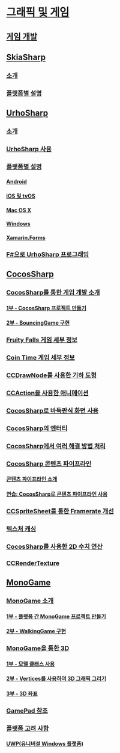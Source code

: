 # [그래픽 및 게임](index.yml)
## [게임 개발](game-development/index.md)
## [SkiaSharp](skiasharp/index.md)
### [소개](skiasharp/introduction.md)
### [플랫폼별 설명](skiasharp/platform.md)
## [UrhoSharp](urhosharp/index.md)
### [소개](urhosharp/introduction.md)
### [UrhoSharp 사용](urhosharp/using.md)
### [플랫폼별 설명](urhosharp/platform/index.md)
#### [Android](urhosharp/platform/android.md)
#### [iOS 및 tvOS](urhosharp/platform/ios.md)
#### [Mac OS X](urhosharp/platform/mac.md)
#### [Windows](urhosharp/platform/windows.md)
#### [Xamarin.Forms](urhosharp/platform/xamarin-forms.md)
### [F#으로 UrhoSharp 프로그래밍](urhosharp/fsharp.md)
## [CocosSharp](cocossharp/index.md)
### [CocosSharp를 통한 게임 개발 소개](cocossharp/first-game/index.md)
#### [1부 - CocosSharp 프로젝트 만들기](cocossharp/first-game/part1.md)
#### [2부 - BouncingGame 구현](cocossharp/first-game/part2.md)
### [Fruity Falls 게임 세부 정보](cocossharp/fruity-falls.md)
### [Coin Time 게임 세부 정보](cocossharp/cointime.md)
### [CCDrawNode를 사용한 기하 도형](cocossharp/ccdrawnode.md)
### [CCAction을 사용한 애니메이션](cocossharp/ccaction.md)
### [CocosSharp로 바둑판식 화면 사용](cocossharp/tiled.md)
### [CocosSharp의 엔터티](cocossharp/entities.md)
### [CocosSharp에서 여러 해결 방법 처리](cocossharp/resolutions.md)
### [CocosSharp 콘텐츠 파이프라인](cocossharp/content-pipeline/index.md)
#### [콘텐츠 파이프라인 소개](cocossharp/content-pipeline/introduction.md)
#### [연습: CocosSharp로 콘텐츠 파이프라인 사용](cocossharp/content-pipeline/walkthrough.md)
### [CCSpriteSheet를 통한 Framerate 개선](cocossharp/ccspritesheet.md)
### [텍스처 캐싱](cocossharp/texture-cache.md)
### [CocosSharp를 사용한 2D 수치 연산](cocossharp/math.md)
### [CCRenderTexture](cocossharp/ccrendertexture.md)
## [MonoGame](monogame/index.md)
### [MonoGame 소개](monogame/introduction/index.md)
#### [1부 - 플랫폼 간 MonoGame 프로젝트 만들기](monogame/introduction/part1.md)
#### [2부 - WalkingGame 구현](monogame/introduction/part2.md)
### [MonoGame을 통한 3D](monogame/3d/index.md)
#### [1부 - 모델 클래스 사용](monogame/3d/part1.md)
#### [2부 - Vertices를 사용하여 3D 그래픽 그리기](monogame/3d/part2.md)
#### [3부 - 3D 좌표](monogame/3d/part3.md)
### [GamePad 참조](monogame/input.md)
### [플랫폼 고려 사항](monogame/platforms/index.md)
#### [UWP(유니버설 Windows 플랫폼)](monogame/platforms/uwp.md)
